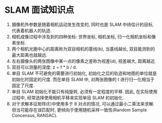 # SLAM 面试知识点   
1. 摄像机外参数是随着相机运动发生改变的, 同时也是 SLAM 中待估计的目标, 代表着机器人的轨迹.  
2. 相机成像过程中涉及到的四种坐标: 世界坐标, 相机坐标, 归一化相机坐标和像素坐标.   
3. 两个相机光圈中心的距离称为双目相机的基线(b), 当基线越长, 双目能测到的最大距离也就越远.   
4. 左右摄像头的两张图像中某一点的像素之差称为视差(d), 视差越大, 距离越近.  
5. 双目可以测量的深度: z = f * b / d.   
6. 单目 SLAM 不可避免的需要进行初始化, 初始化之后的轨迹和地图的单位就是初始化时固定的尺度. 而在单目 SLAM 中, 对两张图像的 t 进行归一化相当于固定了尺度.  
7. 单目 SLAM 初始化不能只有纯旋转, 必须有一定程度的平移. 因此, 在实际使用过程中, 经常选择使用相机平移来实现单目 SLAM 的初始化.        
8. 对于求解本征矩阵(E)中使用多于 8 对点的情况, 可以通过最小二乘法来求解. 但当可能存在误匹配时, 更倾向于使用随机采样一致性(Random Sample Concensus, RANSAC).    
